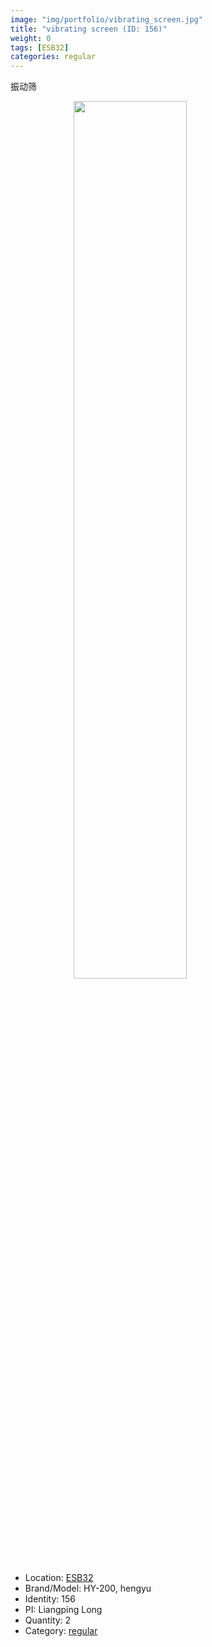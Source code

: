 ```yaml
---
image: "img/portfolio/vibrating_screen.jpg"
title: "vibrating screen (ID: 156)"
weight: 0
tags: [ESB32]
categories: regular
---
```


振动筛

<!--more-->

<img src="../../img/portfolio/vibrating_screen.jpg" width="60%" style="display: block; margin: auto;">

- Location: [ESB32](../../tags/esb32)
- Brand/Model: HY-200, hengyu
- Identity: 156
- PI: Liangping Long
- Quantity: 2
- Category: [regular](../../categories/regular)






